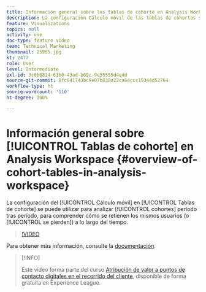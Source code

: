 ```yaml
---
title: Información general sobre las tablas de cohorte en Analysis Workspace
description: La configuración Cálculo móvil de las tablas de cohortes se puede utilizar para analizar cohortes entre períodos, para comprender cómo se retienen (o se producen) los mismos usuarios a lo largo del tiempo.
feature: Visualizations
topics: null
activity: use
doc-type: feature video
team: Technical Marketing
thumbnail: 25965.jpg
kt: 2477
role: User
level: Intermediate
exl-id: 3c0b0814-61b0-43ad-b69c-9e55555d4edd
source-git-commit: 8fc641743bc9e07b838a22ca64ccc15344d52764
workflow-type: ht
source-wordcount: '110'
ht-degree: 100%

---
```


# Información general sobre [!UICONTROL Tablas de cohorte] en Analysis Workspace {#overview-of-cohort-tables-in-analysis-workspace}

La configuración del [!UICONTROL Cálculo móvil] en [!UICONTROL Tablas de cohorte] se puede utilizar para analizar [!UICONTROL cohortes] período tras período, para comprender cómo se retienen los mismos usuarios (o [!UICONTROL se pierden]) a lo largo del tiempo.

>[!VIDEO](https://video.tv.adobe.com/v/25965/?quality=12&learn=on)

Para obtener más información, consulte la [documentación](https://experienceleague.adobe.com/docs/analytics/analyze/analysis-workspace/visualizations/cohort-table/cohort-analysis.html?lang=es).

>[!INFO]
>
> Este vídeo forma parte del curso [Atribución de valor a puntos de contacto digitales en el recorrido del cliente](https://experienceleague.adobe.com/?recommended=Analytics-U-1-2020.2&amp;lang=es), disponible de forma gratuita en Experience League.
